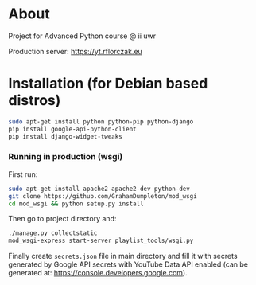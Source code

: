 # About
Project for Advanced Python course @ ii uwr

Production server: https://yt.rflorczak.eu
# Installation (for Debian based distros)
```bash
sudo apt-get install python python-pip python-django
pip install google-api-python-client
pip install django-widget-tweaks
```
### Running in production (wsgi)
First run:
```bash
sudo apt-get install apache2 apache2-dev python-dev
git clone https://github.com/GrahamDumpleton/mod_wsgi
cd mod_wsgi && python setup.py install
```
Then go to project directory and:
```bash
./manage.py collectstatic
mod_wsgi-express start-server playlist_tools/wsgi.py
```
Finally create `secrets.json` file in main directory and fill it with secrets
generated by Google API secrets with YouTube Data API enabled (can be generated at:
https://console.developers.google.com).
